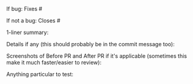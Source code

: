 If bug:
Fixes #

If not a bug:
Closes #

1-liner summary:

Details if any (this should probably be in the commit message too):

Screenshots of Before PR and After PR if it's applicable (sometimes this make it much faster/easier to review):

Anything particular to test:
